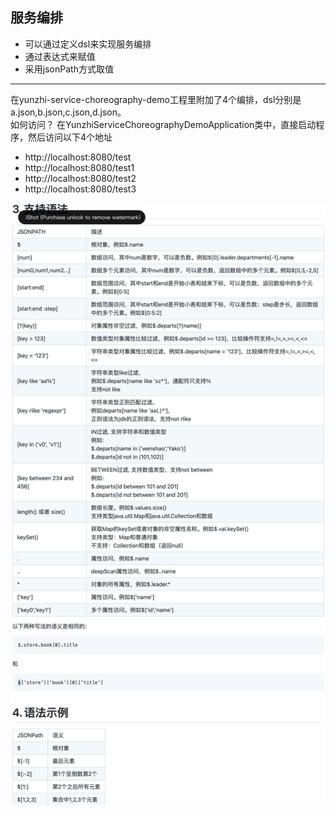 ## 服务编排

- 可以通过定义dsl来实现服务编排
- 通过表达式来赋值
- 采用jsonPath方式取值

-------
在yunzhi-service-choreography-demo工程里附加了4个编排，dsl分别是a.json,b.json,c.json,d.json。</br>
如何访问？ 在YunzhiServiceChoreographyDemoApplication类中，直接启动程序，然后访问以下4个地址

- http://localhost:8080/test
- http://localhost:8080/test1
- http://localhost:8080/test2
- http://localhost:8080/test3



![img.png](img.png)
